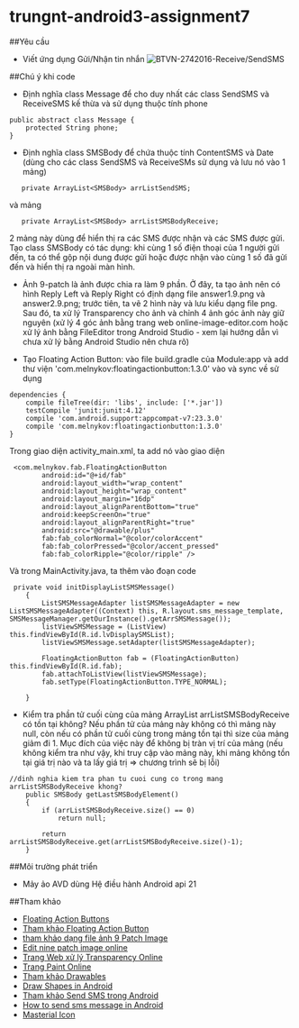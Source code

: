 ﻿# trungnt-android3-assignment7
##Yêu cầu
+ Viết ứng dụng Gửi/Nhận tin nhắn 
![BTVN-2742016-Receive/SendSMS](http://i477.photobucket.com/albums/rr132/trungepu/BTVN-242016-Receive-SendSMS_zpsvnsoforl.jpg)

##Chú ý khi code
+ Định nghĩa class Message để cho duy nhất các class SendSMS và ReceiveSMS kế thừa và sử dụng thuộc tính phone
```
public abstract class Message {
    protected String phone;
}
```

+ Định nghĩa class SMSBody để chứa thuộc tính ContentSMS và Date (dùng cho các class SendSMS và ReceiveSMs sử dụng và lưu nó vào 1 mảng)
```
   private ArrayList<SMSBody> arrListSendSMS;
```

và mảng
```
   private ArrayList<SMSBody> arrListSMSBodyReceive;
```
2 mảng này dùng để hiển thị ra các SMS được nhận và các SMS được gửi. Tạo class SMSBody có tác dụng: khi cùng 1 số điện thoại của 1 người gửi đến, ta có thể gộp nội dung được gửi hoặc được nhận vào cùng 1 số đã gửi đến và hiển thị ra ngoài màn hình.

+ Ảnh 9-patch là ảnh được chia ra làm 9 phần. Ở đây, ta tạo ảnh nên có hình Reply Left và Reply Right có định dạng file answer1.9.png và answer2.9.png; trước tiên, ta vẽ 2 hình này và lưu kiểu dạng file png. Sau đó, ta xử lý Transparency cho ảnh và chỉnh 4 ảnh góc ảnh này giữ nguyên (xử lý 4 góc ảnh bằng trang web online-image-editor.com hoặc xử lý ảnh bằng FileEditor trong Android Studio - xem lại hướng dẫn vì chưa xử lý bằng Android Studio nên chưa rõ)

+ Tạo Floating Action Button: vào file build.gradle của Module:app và add thư viện 'com.melnykov:floatingactionbutton:1.3.0' vào và sync về sử dụng
```
dependencies {
    compile fileTree(dir: 'libs', include: ['*.jar'])
    testCompile 'junit:junit:4.12'
    compile 'com.android.support:appcompat-v7:23.3.0'
    compile 'com.melnykov:floatingactionbutton:1.3.0'
}
```
Trong giao diện activity_main.xml,  ta add nó vào giao diện
```
 <com.melnykov.fab.FloatingActionButton
        android:id="@+id/fab"
        android:layout_width="wrap_content"
        android:layout_height="wrap_content"
        android:layout_margin="16dp"
        android:layout_alignParentBottom="true"
        android:keepScreenOn="true"
        android:layout_alignParentRight="true"
        android:src="@drawable/plus"
        fab:fab_colorNormal="@color/colorAccent"
        fab:fab_colorPressed="@color/accent_pressed"
        fab:fab_colorRipple="@color/ripple" />
```
Và trong MainActivity.java, ta thêm vào đoạn code
```
 private void initDisplayListSMSMessage()
    {
        ListSMSMessageAdapter listSMSMessageAdapter = new ListSMSMessageAdapter((Context) this, R.layout.sms_message_template, SMSMessageManager.getOurInstance().getArrSMSMessage());
        listViewSMSMessage = (ListView) this.findViewById(R.id.lvDisplaySMSList);
        listViewSMSMessage.setAdapter(listSMSMessageAdapter);

        FloatingActionButton fab = (FloatingActionButton) this.findViewById(R.id.fab);
        fab.attachToListView(listViewSMSMessage);
        fab.setType(FloatingActionButton.TYPE_NORMAL);

    }
```

+ Kiểm tra phần tử cuối cùng của mảng ArrayList<SMSBody> arrListSMSBodyReceive có tồn tại không?  Nếu phần tử của mảng này không có thì mảng này null, còn nếu có phần tử cuối cùng trong mảng tồn tại thì size của mảng giảm đi 1. Mục đích của việc này để không bị tràn vị trí của mảng (nếu không kiểm tra như vậy, khi truy cập vào mảng này, khi mảng không tồn tại giá trị nào và ta lấy giá trị => chương trình sẽ bị lỗi)
```
//dinh nghia kiem tra phan tu cuoi cung co trong mang arrListSMSBodyReceive khong?
    public SMSBody getLastSMSBodyElement()
    {
        if (arrListSMSBodyReceive.size() == 0)
            return null;

        return arrListSMSBodyReceive.get(arrListSMSBodyReceive.size()-1);
    }
```

##Môi trường phát triển
+ Mảy ảo AVD dùng Hệ điều hành Android api 21

##Tham khảo
+ [Floating Action Buttons](https://guides.codepath.com/android/floating-action-buttons)
+ [Tham khảo Floating Action Button](https://github.com/makovkastar/FloatingActionButton)
+ [tham khảo dạng file ảnh 9 Patch Image](http://developer.android.com/intl/zh-tw/guide/topics/resources/drawable-resource.html)
+ [Edit nine patch image online](https://romannurik.github.io/AndroidAssetStudio/nine-patches.html)
+ [Trang Web xử lý Transparency Online](http://www.online-image-editor.com/)
+ [Trang Paint Online](http://www.queeky.com/app)
+ [Tham khảo Drawables](https://guides.codepath.com/android/Drawables)
+ [Draw Shapes in Android](https://androidresearch.wordpress.com/2012/03/24/drawing-shapes-in-android/)
+ [Tham khảo Send SMS trong Android](http://www.tutorialspoint.com/android/android_sending_sms.htm)
+ [How to send sms message in Android](http://www.mkyong.com/android/how-to-send-sms-message-in-android/)
+ [Masterial Icon](https://materialdesignicons.com/)
